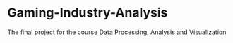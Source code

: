 # Gaming-Industry-Analysis
The final project for the course Data Processing, Analysis and Visualization
